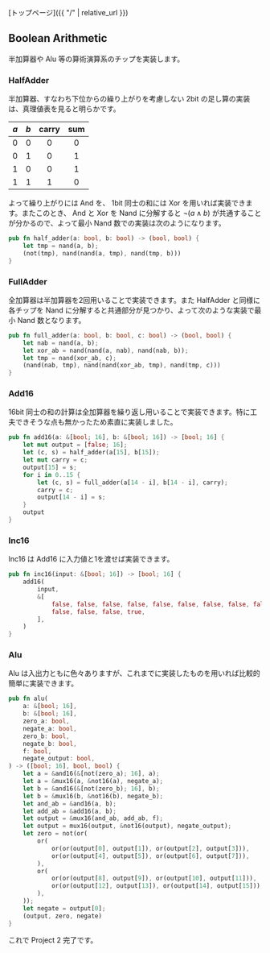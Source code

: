 [トップページ]({{ "/" | relative_url }})

## Boolean Arithmetic
半加算器や Alu 等の算術演算系のチップを実装します。

### HalfAdder
半加算器、すなわち下位からの繰り上がりを考慮しない 2bit の足し算の実装は、真理値表を見ると明らかです。

| $a$ | $b$ | $\text{carry}$ | $\text{sum}$ |
|:-:|:-:|:-:|:-:|
| 0 | 0 | 0 | 0 |
| 0 | 1 | 0 | 1 |
| 1 | 0 | 0 | 1 |
| 1 | 1 | 1 | 0 |

よって繰り上がりには And を、 1bit 同士の和には Xor を用いれば実装できます。またこのとき、 And と Xor を Nand に分解すると $\lnot(a \land b)$ が共通することが分かるので、よって最小 Nand 数での実装は次のようになります。
```rust
pub fn half_adder(a: bool, b: bool) -> (bool, bool) {
    let tmp = nand(a, b);
    (not(tmp), nand(nand(a, tmp), nand(tmp, b)))
}
```

### FullAdder
全加算器は半加算器を2回用いることで実装できます。また HalfAdder と同様に各チップを Nand に分解すると共通部分が見つかり、よって次のような実装で最小 Nand 数となります。
```rust
pub fn full_adder(a: bool, b: bool, c: bool) -> (bool, bool) {
    let nab = nand(a, b);
    let xor_ab = nand(nand(a, nab), nand(nab, b));
    let tmp = nand(xor_ab, c);
    (nand(nab, tmp), nand(nand(xor_ab, tmp), nand(tmp, c)))
}
```

### Add16
16bit 同士の和の計算は全加算器を繰り返し用いることで実装できます。特に工夫できそうな点も無かったため素直に実装しました。
```rust
pub fn add16(a: &[bool; 16], b: &[bool; 16]) -> [bool; 16] {
    let mut output = [false; 16];
    let (c, s) = half_adder(a[15], b[15]);
    let mut carry = c;
    output[15] = s;
    for i in 0..15 {
        let (c, s) = full_adder(a[14 - i], b[14 - i], carry);
        carry = c;
        output[14 - i] = s;
    }
    output
}
```

### Inc16
Inc16 は Add16 に入力値と1を渡せば実装できます。
```rust
pub fn inc16(input: &[bool; 16]) -> [bool; 16] {
    add16(
        input,
        &[
            false, false, false, false, false, false, false, false, false, false, false, false,
            false, false, false, true,
        ],
    )
}
```

### Alu
Alu は入出力ともに色々ありますが、これまでに実装したものを用いれば比較的簡単に実装できます。
```rust
pub fn alu(
    a: &[bool; 16],
    b: &[bool; 16],
    zero_a: bool,
    negate_a: bool,
    zero_b: bool,
    negate_b: bool,
    f: bool,
    negate_output: bool,
) -> ([bool; 16], bool, bool) {
    let a = &and16(&[not(zero_a); 16], a);
    let a = &mux16(a, &not16(a), negate_a);
    let b = &and16(&[not(zero_b); 16], b);
    let b = &mux16(b, &not16(b), negate_b);
    let and_ab = &and16(a, b);
    let add_ab = &add16(a, b);
    let output = &mux16(and_ab, add_ab, f);
    let output = mux16(output, &not16(output), negate_output);
    let zero = not(or(
        or(
            or(or(output[0], output[1]), or(output[2], output[3])),
            or(or(output[4], output[5]), or(output[6], output[7])),
        ),
        or(
            or(or(output[8], output[9]), or(output[10], output[11])),
            or(or(output[12], output[13]), or(output[14], output[15])),
        ),
    ));
    let negate = output[0];
    (output, zero, negate)
}
```

これで Project 2 完了です。
